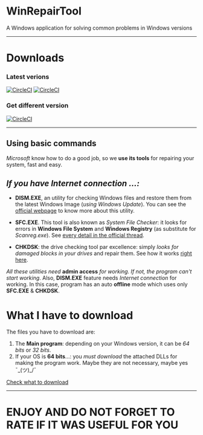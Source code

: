 # WinRepairTool
A Windows application for solving common problems in Windows versions

-------------
# Downloads

### Latest verions
[![CircleCI](https://img.shields.io/badge/Download%20(x64)-latest-green.svg)](https://github.com/Javinator9889/WinRepairTool/raw/master/WinRepairTool%20(x64).exe)
[![CircleCI](https://img.shields.io/badge/Download%20(x32)-latest-green.svg)](https://github.com/Javinator9889/WinRepairTool/raw/master/WinRepairTool%20(x32).exe)

### Get different version

[![CircleCI](https://img.shields.io/badge/Downloads-See%20releases-green.svg)](https://goo.gl/u75kUh)

------------

## Using basic commands
*Microsoft* know how to do a good job, so we **use its tools** for repairing your system, fast and easy.





## *If you have Internet connection ...:*

+ **DISM.EXE**, an utility for checking Windows files and restore them from the latest Windows Image (*using Windows Update*). You can see the [official webpage](https://msdn.microsoft.com/en-us/library/hh825236.aspx) to know more about this utility.

+ **SFC.EXE**. This tool is also known as *System File Checker*: it looks for errors in **Windows File System** and **Windows Registry** (as substitute for *Scanreg.exe*). See [every detail in the official thread](https://support.microsoft.com/en-us/help/929833/use-the-system-file-checker-tool-to-repair-missing-or-corrupted-system).

+ **CHKDSK**: the drive checking tool par excellence: simply *looks for damaged blocks in your drives* and repair them. See how it works [right here](https://technet.microsoft.com/en-us/library/cc730714(v=ws.10).aspx).


*All these utilities need* **admin access** *for working. If not, the program can't start working*. Also, **DISM.EXE** feature needs *Internet connection* for working. In this case, program has an auto **offline** mode which uses only **SFC.EXE** & **CHKDSK**.



# What I have to download

The files you have to download are:

1. The **Main program**: depending on your Windows version, it can be *64 bits* or *32 bits*.
2. If your OS is **64 bits**...: you *must download* the attached DLLs for making the program work. Maybe they are not necessary, maybe yes ¯\_(ツ)_/¯

[Check what to download](https://github.com/Javinator9889/WinRepairTool#downloads)

----------

# ENJOY AND DO NOT FORGET TO RATE IF IT WAS USEFUL FOR YOU
